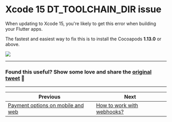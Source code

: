 # Xcode 15 DT_TOOLCHAIN_DIR issue

When updating to Xcode 15, you're likely to get this error when building your Flutter apps.

The fastest and easiest way to fix this is to install the Cocoapods **1.13.0** or above.

![](125.png)

---

### Found this useful? Show some love and share the [original tweet](https://twitter.com/biz84/status/1709225405637382171) 🙏

---

| Previous | Next |
| -------- | ---- |
| [Payment options on mobile and web](../0124-payment-options-mobile-web/index.md) | [How to work with webhooks?](../0126-webhooks/index.md) |

